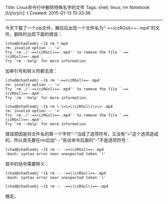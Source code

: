 Title: Linux命令行中删除特殊名字的文件
Tags: shell; linux; rm
Notebook [t/j/o/y/c]: t
Created: 2015-01-13 10:33:36

------

今天下载了一个zip文件，解压后出现一个文件名为"-==(czRGsl)==-.mp4"的文件，删除时出现下面的错误：

    [chad@chadleebj ~]$ rm *.mp4
    rm: invalid option -- '='
    Try `rm ./'-==(czRGsl)==-.mp4'' to remove the file `-==(czRGsl)==-.mp4'.
    Try `rm --help' for more information

加单引号和转义符都无效：

    [chad@chadleebj ~]$ rm '-==(czRGsl)==-.mp4'
    rm: invalid option -- '='
    Try `rm ./'-==(czRGsl)==-.mp4'' to remove the file `-==(czRGsl)==-.mp4'.
    Try `rm --help' for more information.

    [chad@chadleebj ~]$ rm \-\=\=\(czRGsl\)\=\=-.mp4
    rm: invalid option -- '='
    Try `rm ./'-==(czRGsl)==-.mp4'' to remove the file `-==(czRGsl)==-.mp4'.
    Try `rm --help' for more information

错误原因是将文件名的第一个字符"-"当成了选项符号，又没有"="这个选项造成的，所以首先要在rm后加"--"告诉命令后面的"-"不是选项符号：

    [chad@chadleebj ~]$ rm -- -==(czRGsl)==-.mp4
    -bash: syntax error near unexpected token `('

其中的括号需要转义：

    [chad@chadleebj ~]$ rm -- -==\(czRGsl)==-.mp4
    -bash: syntax error near unexpected token `)'

    [chad@chadleebj ~]$ rm -- -==\(czRGsl\)==-.mp4

搞定。
